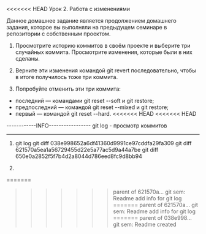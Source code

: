 <<<<<<< HEAD
Урок 2. Работа с изменениями

Данное домашнее задание является продолжением домашнего задания, которое вы выполняли на предыдущем семинаре в репозитории с собственным проектом.

1. Просмотрите историю коммитов в своём проекте и выберите три случайных коммита. Просмотрите изменения, которые были в них сделаны.

2. Верните эти изменения командой git revert последовательно, чтобы в итоге получилось тоже три коммита.

3. Попробуйте отменить эти три коммита:
* последний — командами git reset --soft и git restore;
* предпоследний — командой git reset --mixed и git restore;
* первый — командой git reset --hard.
<<<<<<< HEAD
<<<<<<< HEAD

------------INFO-----------------
git log - просмотр коммитов


----------------------------------

1) git log
   git diff 038e998652a6df41360d9991ce97cddfa29fa309
   git diff 621570a5ea1a56729455d22e5a77ac5d9a44a7be
   git diff 650e0a2852f5f7b4d2a8044d786eed8fc9d8bb94

2) 
=======
>>>>>>> parent of 621570a... git sem: Readme add  info for git log
=======
>>>>>>> parent of 621570a... git sem: Readme add  info for git log
=======
>>>>>>> parent of 038e998... git sem: Readme created
